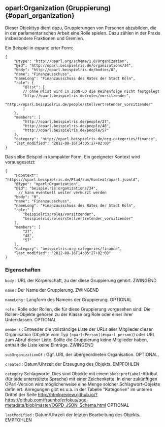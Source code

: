 oparl:Organization (Gruppierung)  {#oparl_organization}
--------------------------------

Dieser Objekttyp dient dazu, Gruppierungen von Personen abzubilden,
die in der parlamentarischen Arbeit eine Rolle spielen. Dazu zählen
in der Praxis insbesondere Fraktionen und Gremien.

Ein Beispiel in expandierter Form:

~~~~~  {#organization_ex1 .json}
{
    "@type": "http://oparl.org/schema/1.0/Organization",
    "@id": "http://oparl.beispielris.de/organizations/34",
    "body": "http://oparl.beispielris.de/bodies/0",
    "name": "Finanzausschuss",
    "nameLong": "Finanzausschuss des Rates der Stadt Köln",
    "role": {
        "@list": [
        // ohne @list wird in JSON-LD die Reihenfolge nicht festgelegt
        "http://oparl.beispielris.de/roles/vorsitzender",
        "http://oparl.beispielris.de/people/stellvertretender_vorsitzender"
        ]
    },
    "members": [
        "http://oparl.beispielris.de/people/27",
        "http://oparl.beispielris.de/people/48",
        "http://oparl.beispielris.de/people/57"
    ],
    "category": "http://oparl.beispielris.de/org-categories/finance",
    "last_modified": "2012-08-16T14:05:27+02:00"
}
~~~~~

Das selbe Beispiel in kompakter Form. Ein geeigneter Kontext wird vorausgesetzt:

~~~~~  {#organization_ex2 .json}
{
    "@context": "https://oparl.beispielris.de/Pfad/zum/Kontext/oparl.jsonld",
    "@type": "oparl:Organization",
    "@id": "beispielris:organizations/34",
      // kann eventuell weiter verkürzt werden
    "body": "0",
    "name": "Finanzausschuss",
    "nameLong": "Finanzausschuss des Rates der Stadt Köln",
    "role:" [
        "beispielris:roles/vorsitzender",
        "beispielris:roles/stellvertretender_vorsitzender"
    ],
    "members": [
        "27",
        "48",
        "57"
    ],
    "category": "beispielris:org-categories/finance",
    "last_modified": "2012-08-16T14:05:27+02:00"
}
~~~~~
### Eigenschaften ###

`body`
:   URL der Körperschaft, zu der diese Gruppierung gehört. 
    ZWINGEND

`name`
:   Der Name der Gruppierung.
    ZWINGEND

`nameLong`
:   Langform des Namens der Gruppierung.
    OPTIONAL

`role`
:   Rolle oder Rollen, die für diese Gruppierung vorgesehen sind. Die Rollen-Objekte gehören zu der Klasse org:Role oder einer ihrer Unterklassen.
    OPTIONAL

`members`
:   Entweder die vollständige Liste der URLs aller Mitglieder
    dieser Organisation (Objekte vom Typ `[oparl:Person](#oparl_person)`)
    oder URL zum Abruf dieser Liste.
    Sollte die Gruppierung keine
    Mitglieder haben, enthält die Liste keine Einträge.
    ZWINGEND
    
`subOrganizationOf`
:   Ggf. URL der übergeordneten Organisation.
    OPTIONAL.

`created`
:   Datum/Uhrzeit der Erzeugung des Objekts.
    EMPFOHLEN

`category`
    Schlagworte. Dies sind Objekte mit einem `skos:prefLabel`-Attribut (für jede unterstützte Sprache) mit einer
    Zeichenkette. In einer zukünftigen OParl-Version wird möglicherweise eine Menge solcher Schlagwort-Objekte
    definiert. Anregungen gibt es u.a. in der Tabelle "Kategorien" im unteren Drittel der Seite http://htmlpreview.github.io/?https://github.com/fraunhoferfokus/ogd-metadata/blob/master/OGPD_JSON_Schema.html 
    OPTIONAL
    
`lastModified`
:   Datum/Uhrzeit der letzten Bearbeitung des Objekts.
    EMPFOHLEN
